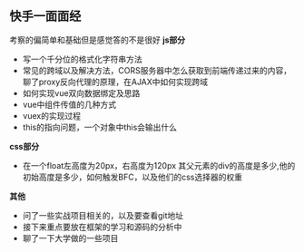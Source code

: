 ## 快手一面面经
考察的偏简单和基础但是感觉答的不是很好
**js部分**
+ 写一个千分位的格式化字符串方法
+ 常见的跨域以及解决方法，CORS服务器中怎么获取到前端传递过来的内容，聊了proxy反向代理的原理，在AJAX中如何实现跨域
+ 如何实现vue双向数据绑定及思路
+ vue中组件传值的几种方式
+ vuex的实现过程
+ this的指向问题，一个对象中this会输出什么

**css部分**
+ 在一个float左高度为20px，右高度为120px 其父元素的div的高度是多少,他的初始高度是多少，如何触发BFC，以及他们的css选择器的权重

**其他**
+ 问了一些实战项目相关的，以及要查看git地址
+ 接下来重点要放在框架的学习和源码的分析中
+ 聊了一下大学做的一些项目
